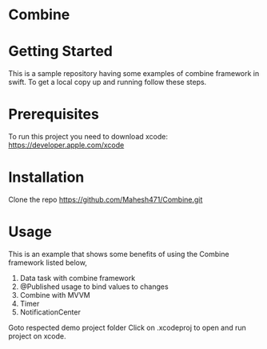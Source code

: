 # Combine

# Getting Started
This is a sample repository having some examples of combine framework in swift. To get a local copy up and running follow these steps.

# Prerequisites
To run this project you need to 
download xcode: https://developer.apple.com/xcode

# Installation

Clone the repo
https://github.com/Mahesh471/Combine.git

# Usage
This is an example that shows some benefits of using the Combine framework listed below,
1. Data task with combine framework
2. @Published usage to bind values to changes
3. Combine with MVVM
4. Timer
5. NotificationCenter

Goto respected demo project folder 
Click on .xcodeproj to open and run project on xcode.

